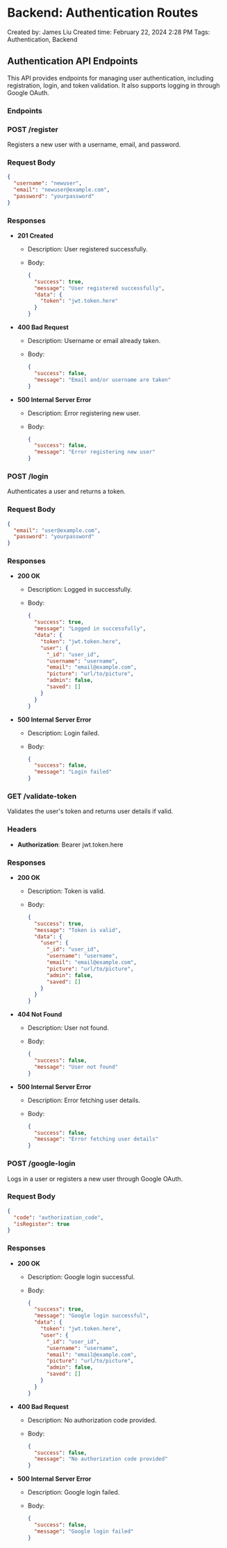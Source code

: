 # Backend: Authentication Routes

Created by: James Liu
Created time: February 22, 2024 2:28 PM
Tags: Authentication, Backend

## Authentication API Endpoints

This API provides endpoints for managing user authentication, including registration, login, and token validation. It also supports logging in through Google OAuth.

### Endpoints

### POST /register

Registers a new user with a username, email, and password.

### Request Body

```json
{
  "username": "newuser",
  "email": "newuser@example.com",
  "password": "yourpassword"
}

```

### Responses

- **201 Created**
    - Description: User registered successfully.
    - Body:
        
        ```json
        {
          "success": true,
          "message": "User registered successfully",
          "data": {
            "token": "jwt.token.here"
          }
        }
        
        ```
        
- **400 Bad Request**
    - Description: Username or email already taken.
    - Body:
        
        ```json
        {
          "success": false,
          "message": "Email and/or username are taken"
        }
        
        ```
        
- **500 Internal Server Error**
    - Description: Error registering new user.
    - Body:
        
        ```json
        {
          "success": false,
          "message": "Error registering new user"
        }
        
        ```
        

### POST /login

Authenticates a user and returns a token.

### Request Body

```json
{
  "email": "user@example.com",
  "password": "yourpassword"
}

```

### Responses

- **200 OK**
    - Description: Logged in successfully.
    - Body:
        
        ```json
        {
          "success": true,
          "message": "Logged in successfully",
          "data": {
            "token": "jwt.token.here",
            "user": {
              "_id": "user_id",
              "username": "username",
              "email": "email@example.com",
              "picture": "url/to/picture",
              "admin": false,
              "saved": []
            }
          }
        }
        
        ```
        
- **500 Internal Server Error**
    - Description: Login failed.
    - Body:
        
        ```json
        {
          "success": false,
          "message": "Login failed"
        }
        
        ```
        

### GET /validate-token

Validates the user's token and returns user details if valid.

### Headers

- **Authorization**: Bearer jwt.token.here

### Responses

- **200 OK**
    - Description: Token is valid.
    - Body:
        
        ```json
        {
          "success": true,
          "message": "Token is valid",
          "data": {
            "user": {
              "_id": "user_id",
              "username": "username",
              "email": "email@example.com",
              "picture": "url/to/picture",
              "admin": false,
              "saved": []
            }
          }
        }
        
        ```
        
- **404 Not Found**
    - Description: User not found.
    - Body:
        
        ```json
        {
          "success": false,
          "message": "User not found"
        }
        
        ```
        
- **500 Internal Server Error**
    - Description: Error fetching user details.
    - Body:
        
        ```json
        {
          "success": false,
          "message": "Error fetching user details"
        }
        
        ```
        

### POST /google-login

Logs in a user or registers a new user through Google OAuth.

### Request Body

```json
{
  "code": "authorization_code",
  "isRegister": true
}

```

### Responses

- **200 OK**
    - Description: Google login successful.
    - Body:
        
        ```json
        {
          "success": true,
          "message": "Google login successful",
          "data": {
            "token": "jwt.token.here",
            "user": {
              "_id": "user_id",
              "username": "username",
              "email": "email@example.com",
              "picture": "url/to/picture",
              "admin": false,
              "saved": []
            }
          }
        }
        
        ```
        
- **400 Bad Request**
    - Description: No authorization code provided.
    - Body:
        
        ```json
        {
          "success": false,
          "message": "No authorization code provided"
        }
        
        ```
        
- **500 Internal Server Error**
    - Description: Google login failed.
    - Body:
        
        ```json
        {
          "success": false,
          "message": "Google login failed"
        }
        
        ```